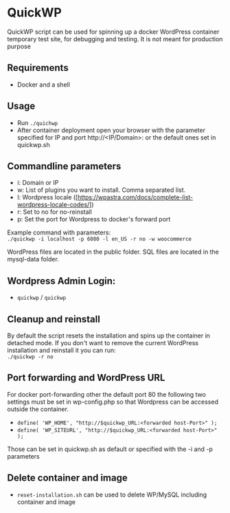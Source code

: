 # QuickWP

QuickWP script can be used for spinning up a docker WordPress container temporary test site, for debugging and testing. It is not meant for production purpose

## Requirements

- Docker and a shell

## Usage

- Run `./quichwp`
- After container deployment open your browser with the parameter specified for IP and port http://<IP/Domain>:<forwarded host-Port> or the default ones set in quickwp.sh

## Commandline parameters

- i: Domain or IP
- w: List of plugins you want to install. Comma separated list.
- l: Wordpress locale ([https://wpastra.com/docs/complete-list-wordpress-locale-codes/])
- r: Set to no for no-reinstall
- p: Set the port for Wordpress to docker's forward port

Example command with parameters:  
`./quickwp -i localhost -p 6080 -l en_US -r no -w woocommerce`

WordPress files are located in the public folder. SQL files are located in the mysql-data folder.

## Wordpress Admin Login:

- `quickwp` / `quickwp`

## Cleanup and reinstall

By default the script resets the installation and spins up the container in detached mode.
If you don't want to remove the current WordPress installation and reinstall it you can run:  
`./quickwp -r no`

## Port forwarding and WordPress URL

For docker port-forwarding other the default port 80 the following two settings must be set in wp-config.php so that Wordpress can be accessed outside the container.

- `define( 'WP_HOME', "http://$quickwp_URL:<forwarded host-Port>" );`
- `define( 'WP_SITEURL', "http://$quickwp_URL:<forwarded host-Port>" );`

Those can be set in quickwp.sh as default or specified with the -i and -p parameters

## Delete container and image

- `reset-installation.sh` can be used to delete WP/MySQL including container and image
